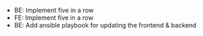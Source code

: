 - BE: Implement five in a row
- FE: Implement five in a row
- BE: Add ansible playbook for updating the frontend & backend

